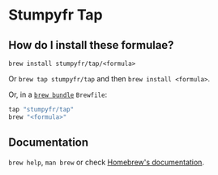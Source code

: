 # Stumpyfr Tap

## How do I install these formulae?

`brew install stumpyfr/tap/<formula>`

Or `brew tap stumpyfr/tap` and then `brew install <formula>`.

Or, in a [`brew bundle`](https://github.com/Homebrew/homebrew-bundle) `Brewfile`:

```ruby
tap "stumpyfr/tap"
brew "<formula>"
```

## Documentation

`brew help`, `man brew` or check [Homebrew's documentation](https://docs.brew.sh).
